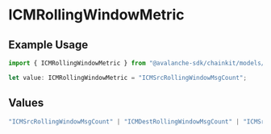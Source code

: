 # ICMRollingWindowMetric

## Example Usage

```typescript
import { ICMRollingWindowMetric } from "@avalanche-sdk/chainkit/models/components";

let value: ICMRollingWindowMetric = "ICMSrcRollingWindowMsgCount";
```

## Values

```typescript
"ICMSrcRollingWindowMsgCount" | "ICMDestRollingWindowMsgCount" | "ICMSrcDestRollingWindowMsgCount" | "ICMNetworkRollingWindowMsgCount" | "ICMSrcRollingWindowAggMsgCount" | "ICMDestRollingWindowAggMsgCount" | "ICMNetworkRollingWindowAggMsgCount"
```
